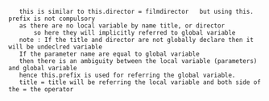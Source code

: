        this is similar to this.director = filmdirector   but using this. prefix is not compulsory
	   as there are no local variable by name title, or director 
	       so here they will implicitly referred to global variable
	   note : If the title and director are not globally declare then it will be undeclred variable
	   If the parameter name are equal to global variable
	   then there is an ambiguity between the local variable (parameters) and global variable 
	   hence this.prefix is used for referring the global variable.
	   title = title will be referring the local variable and both side of the = the operator